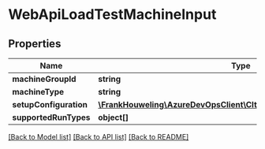 # WebApiLoadTestMachineInput

## Properties
Name | Type | Description | Notes
------------ | ------------- | ------------- | -------------
**machineGroupId** | **string** |  | [optional] 
**machineType** | **string** |  | [optional] 
**setupConfiguration** | [**\FrankHouweling\AzureDevOpsClient\Clt\Model\WebApiSetupParamaters**](WebApiSetupParamaters.md) |  | [optional] 
**supportedRunTypes** | **object[]** |  | [optional] 

[[Back to Model list]](../README.md#documentation-for-models) [[Back to API list]](../README.md#documentation-for-api-endpoints) [[Back to README]](../README.md)


